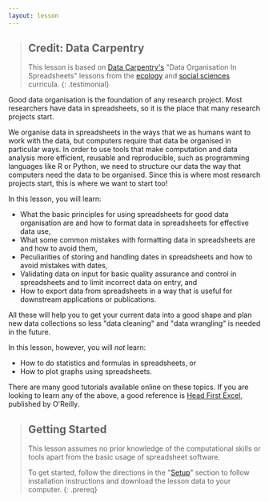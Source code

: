 ```yaml
---
layout: lesson
---
```

> ## Credit: Data Carpentry 
> This lesson is based on [Data Carpentry's](https://datacarpentry.org.) "Data Organisation In Spreadsheets" lessons from the [ecology](https://datacarpentry.org/lessons/#ecology-workshop) and [social 
> sciences](https://datacarpentry.org/lessons/#social-science-curriculum) curricula.
{: .testimonial} 

Good data organisation is the foundation of any research project. Most 
researchers have data in spreadsheets, so it is the place that many research
projects start. 

We organise data in spreadsheets in the ways that we as humans want to work with the data, 
but computers require that data be organised in particular ways. In order
to use tools that make computation and data analysis more efficient, reusable and reproducible, such as programming 
languages like R or Python, we need to structure our data the way that 
computers need the data to be organised. Since this is where most research projects start, 
this is where we want to start too!

In this lesson, you will learn:

- What the basic principles for using spreadsheets for good data organisation are and how to format 
data in spreadsheets for effective data use,
- What some common mistakes with formatting data in spreadsheets are and how to avoid them,
- Peculiarities of storing and handling dates in spreadsheets and how to avoid mistakes with dates,
- Validating data on input for basic quality assurance and control in spreadsheets and to limit incorrect data on entry, and
- How to export data from spreadsheets in a way that is useful for downstream applications or publications.

All these will help you to get your current data into a good shape and plan new data 
collections so less "data cleaning" and "data wrangling" is needed in the future.

In this lesson, however, you will *not* learn:
- How to do statistics and formulas in spreadsheets, or
- How to plot graphs using spreadsheets. 

There are many good tutorials available online on these topics. If you are looking to learn any of 
the above, a good reference is [Head First Excel](https://www.amazon.com/Head-First-Excel-learners-spreadsheets/dp/0596807694/ref=sr_1_1?ie=UTF8&qid=1491594584&sr=8-1&keywords=head+first+excel), published by O'Reilly.
 
> ## Getting Started
> This lesson assumes no prior knowledge of the computational skills or tools apart from the basic 
> usage of spreadsheet software.
>
> To get started, follow the directions in the "[Setup](setup/)" section to 
> follow installation instructions and download the lesson data to your computer.
{: .prereq}
